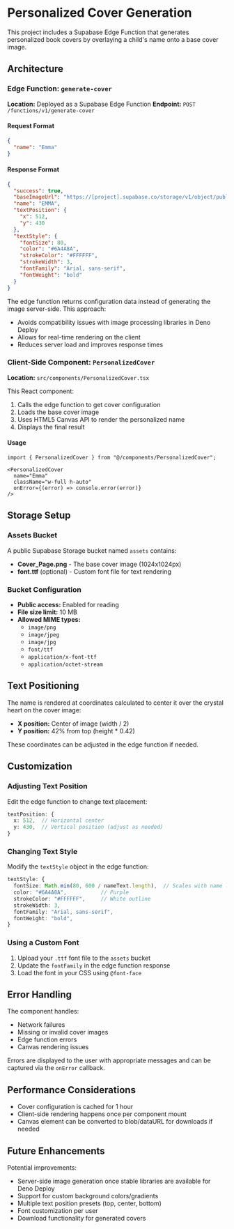 # Personalized Cover Generation

This project includes a Supabase Edge Function that generates personalized book covers by overlaying a child's name onto a base cover image.

## Architecture

### Edge Function: `generate-cover`

**Location:** Deployed as a Supabase Edge Function
**Endpoint:** `POST /functions/v1/generate-cover`

#### Request Format

```json
{
  "name": "Emma"
}
```

#### Response Format

```json
{
  "success": true,
  "baseImageUrl": "https://[project].supabase.co/storage/v1/object/public/assets/Cover_Page.png",
  "name": "EMMA",
  "textPosition": {
    "x": 512,
    "y": 430
  },
  "textStyle": {
    "fontSize": 80,
    "color": "#6A4A8A",
    "strokeColor": "#FFFFFF",
    "strokeWidth": 3,
    "fontFamily": "Arial, sans-serif",
    "fontWeight": "bold"
  }
}
```

The edge function returns configuration data instead of generating the image server-side. This approach:
- Avoids compatibility issues with image processing libraries in Deno Deploy
- Allows for real-time rendering on the client
- Reduces server load and improves response times

### Client-Side Component: `PersonalizedCover`

**Location:** `src/components/PersonalizedCover.tsx`

This React component:
1. Calls the edge function to get cover configuration
2. Loads the base cover image
3. Uses HTML5 Canvas API to render the personalized name
4. Displays the final result

#### Usage

```tsx
import { PersonalizedCover } from "@/components/PersonalizedCover";

<PersonalizedCover
  name="Emma"
  className="w-full h-auto"
  onError={(error) => console.error(error)}
/>
```

## Storage Setup

### Assets Bucket

A public Supabase Storage bucket named `assets` contains:

- **Cover_Page.png** - The base cover image (1024x1024px)
- **font.ttf** (optional) - Custom font file for text rendering

### Bucket Configuration

- **Public access:** Enabled for reading
- **File size limit:** 10 MB
- **Allowed MIME types:**
  - `image/png`
  - `image/jpeg`
  - `image/jpg`
  - `font/ttf`
  - `application/x-font-ttf`
  - `application/octet-stream`

## Text Positioning

The name is rendered at coordinates calculated to center it over the crystal heart on the cover image:

- **X position:** Center of image (width / 2)
- **Y position:** 42% from top (height * 0.42)

These coordinates can be adjusted in the edge function if needed.

## Customization

### Adjusting Text Position

Edit the edge function to change text placement:

```typescript
textPosition: {
  x: 512,  // Horizontal center
  y: 430,  // Vertical position (adjust as needed)
}
```

### Changing Text Style

Modify the `textStyle` object in the edge function:

```typescript
textStyle: {
  fontSize: Math.min(80, 600 / nameText.length),  // Scales with name length
  color: "#6A4A8A",           // Purple
  strokeColor: "#FFFFFF",     // White outline
  strokeWidth: 3,
  fontFamily: "Arial, sans-serif",
  fontWeight: "bold",
}
```

### Using a Custom Font

1. Upload your `.ttf` font file to the `assets` bucket
2. Update the `fontFamily` in the edge function response
3. Load the font in your CSS using `@font-face`

## Error Handling

The component handles:
- Network failures
- Missing or invalid cover images
- Edge function errors
- Canvas rendering issues

Errors are displayed to the user with appropriate messages and can be captured via the `onError` callback.

## Performance Considerations

- Cover configuration is cached for 1 hour
- Client-side rendering happens once per component mount
- Canvas element can be converted to blob/dataURL for downloads if needed

## Future Enhancements

Potential improvements:
- Server-side image generation once stable libraries are available for Deno Deploy
- Support for custom background colors/gradients
- Multiple text position presets (top, center, bottom)
- Font customization per user
- Download functionality for generated covers
